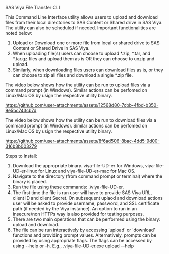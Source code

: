 SAS Viya File Transfer CLI

This Command Line Interface utility allows users to upload and download files from their local directories to SAS Content or Shared drive in SAS Viya. The utility can also be scheduled if needed. Important functionalities are noted below:
1. Upload or Download one or more file from local or shared drive to SAS Content or Shared Drive in SAS Viya.
2. When uploading file(s) users can choose to upload *.zip, *.tar, and *.tar.gz files and upload them as is OR they can choose to unzip and upload.
3. Similarly, when downloading files users can download files as is, or they can choose to zip all files and download a single *.zip file.

The video below shows how the utility can be run to upload files via a command prompt (in Windows). Similar actions can be perfomed on Linux/Mac OS by usign the respective utility binary.

https://github.com/user-attachments/assets/12568d80-7cbb-4fbd-b350-9e5bc743cb7d

The video below shows how the utility can be run to download files via a command prompt (in Windows). Similar actions can be perfomed on Linux/Mac OS by usign the respective utility binary.

https://github.com/user-attachments/assets/8f6ad506-8bac-4dd5-9d00-316b3b003279

Steps to Install:
1. Download the appropriate binary. viya-file-UD-er for Windows, viya-file-UD-er-linux for Linux and viya-file-UD-er-mac for Mac OS.
2. Navigate to the directory (from command prompt or terminal) where the binary is placed.
3. Run the file using these commands: .\viya-file-UD-er.
4. The first time the file is run user will have to provide SAS Viya URL, client ID and client Secret. On subsequent uplaod and download actions user will be asked to provide username, password, and SSL certificate path (if needed by the Viya instance). An option to run in an insecure/non HTTPs way is also provided for testing purposes.
5. There are two main operations that can be performed using the binary: upload and download.
6. The file can be run interactively by accessing 'upload' or 'download' functions and providing prompt values. Alternatively, prompts can be provided by using appropriate flags. The flags can be accessed by using --help or -h. E.g., \.viya-file-UD-er.exe upload --help

